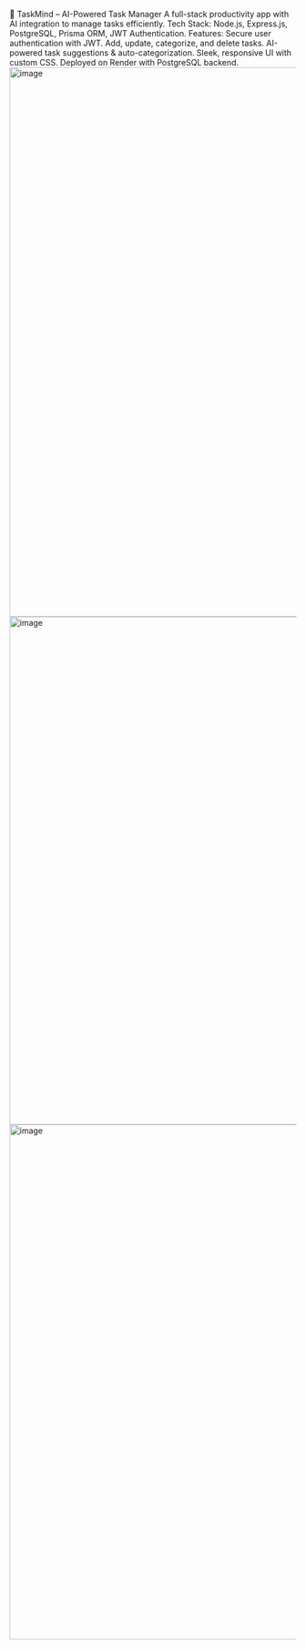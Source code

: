 🧠 TaskMind – AI-Powered Task Manager
A full-stack productivity app with AI integration to manage tasks efficiently.
Tech Stack: Node.js, Express.js, PostgreSQL, Prisma ORM, JWT Authentication.
Features:
Secure user authentication with JWT.
Add, update, categorize, and delete tasks.
AI-powered task suggestions & auto-categorization.
Sleek, responsive UI with custom CSS.
Deployed on Render with PostgreSQL backend.
<img width="1919" height="965" alt="image" src="https://github.com/user-attachments/assets/f33c8b53-1b8e-4b78-83f8-3df06757ac20" />
<img width="1919" height="892" alt="image" src="https://github.com/user-attachments/assets/4eaba77e-776d-42bf-b5be-3dc31c656fdd" />
<img width="1917" height="904" alt="image" src="https://github.com/user-attachments/assets/0fce6ca3-8c7e-4588-9a55-f77951a163d5" />


